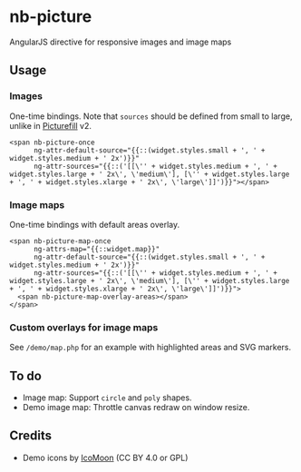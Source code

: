 # nb-picture

AngularJS directive for responsive images and image maps

## Usage

### Images

One-time bindings. Note that `sources` should be defined from small to large, unlike in [Picturefill](https://github.com/scottjehl/picturefill) v2.

```
<span nb-picture-once
      ng-attr-default-source="{{::(widget.styles.small + ', ' + widget.styles.medium + ' 2x')}}"
      ng-attr-sources="{{::('[[\'' + widget.styles.medium + ', ' + widget.styles.large + ' 2x\', \'medium\'], [\'' + widget.styles.large + ', ' + widget.styles.xlarge + ' 2x\', \'large\']]')}}"></span>
```

### Image maps

One-time bindings with default areas overlay.

```
<span nb-picture-map-once
      ng-attrs-map="{{::widget.map}}"
      ng-attr-default-source="{{::(widget.styles.small + ', ' + widget.styles.medium + ' 2x')}}"
      ng-attr-sources="{{::('[[\'' + widget.styles.medium + ', ' + widget.styles.large + ' 2x\', \'medium\'], [\'' + widget.styles.large + ', ' + widget.styles.xlarge + ' 2x\', \'large\']]')}}">
  <span nb-picture-map-overlay-areas></span>
</span>
```

### Custom overlays for image maps

See `/demo/map.php` for an example with highlighted areas and SVG markers.


## To do

* Image map: Support `circle` and `poly` shapes.
* Demo image map: Throttle canvas redraw on window resize.


## Credits

* Demo icons by [IcoMoon](https://icomoon.io) (CC BY 4.0 or GPL)